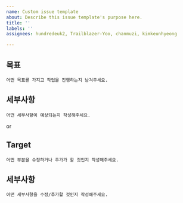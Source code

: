 ```yaml
---
name: Custom issue template
about: Describe this issue template's purpose here.
title: ''
labels: ''
assignees: hundredeuk2, Trailblazer-Yoo, chanmuzi, kimkeunhyeong

---
```


## 목표
`어떤 목표를 가지고 작업을 진행하는지 남겨주세요.`

## 세부사항
`어떤 세부사항이 예상되는지 작성해주세요.`        

or

## Target 
`어떤 부분을 수정하거나 추가가 할 것인지 작성해주세요.`        

## 세부사항
`어떤 세부사항을 수정/추가할 것인지 작성해주세요.`
